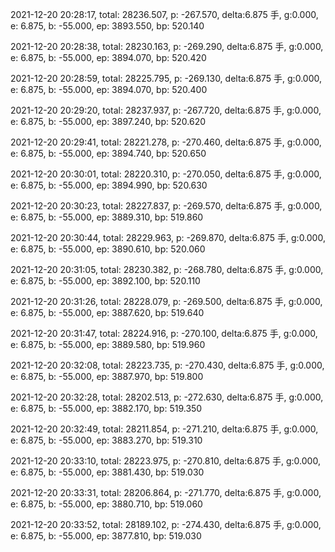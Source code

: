 2021-12-20 20:28:17, total: 28236.507, p: -267.570, delta:6.875 手, g:0.000, e: 6.875, b: -55.000, ep: 3893.550, bp: 520.140

2021-12-20 20:28:38, total: 28230.163, p: -269.290, delta:6.875 手, g:0.000, e: 6.875, b: -55.000, ep: 3894.070, bp: 520.420

2021-12-20 20:28:59, total: 28225.795, p: -269.130, delta:6.875 手, g:0.000, e: 6.875, b: -55.000, ep: 3894.070, bp: 520.400

2021-12-20 20:29:20, total: 28237.937, p: -267.720, delta:6.875 手, g:0.000, e: 6.875, b: -55.000, ep: 3897.240, bp: 520.620

2021-12-20 20:29:41, total: 28221.278, p: -270.460, delta:6.875 手, g:0.000, e: 6.875, b: -55.000, ep: 3894.740, bp: 520.650

2021-12-20 20:30:01, total: 28220.310, p: -270.050, delta:6.875 手, g:0.000, e: 6.875, b: -55.000, ep: 3894.990, bp: 520.630

2021-12-20 20:30:23, total: 28227.837, p: -269.570, delta:6.875 手, g:0.000, e: 6.875, b: -55.000, ep: 3889.310, bp: 519.860

2021-12-20 20:30:44, total: 28229.963, p: -269.870, delta:6.875 手, g:0.000, e: 6.875, b: -55.000, ep: 3890.610, bp: 520.060

2021-12-20 20:31:05, total: 28230.382, p: -268.780, delta:6.875 手, g:0.000, e: 6.875, b: -55.000, ep: 3892.100, bp: 520.110

2021-12-20 20:31:26, total: 28228.079, p: -269.500, delta:6.875 手, g:0.000, e: 6.875, b: -55.000, ep: 3887.620, bp: 519.640

2021-12-20 20:31:47, total: 28224.916, p: -270.100, delta:6.875 手, g:0.000, e: 6.875, b: -55.000, ep: 3889.580, bp: 519.960

2021-12-20 20:32:08, total: 28223.735, p: -270.430, delta:6.875 手, g:0.000, e: 6.875, b: -55.000, ep: 3887.970, bp: 519.800

2021-12-20 20:32:28, total: 28202.513, p: -272.630, delta:6.875 手, g:0.000, e: 6.875, b: -55.000, ep: 3882.170, bp: 519.350

2021-12-20 20:32:49, total: 28211.854, p: -271.210, delta:6.875 手, g:0.000, e: 6.875, b: -55.000, ep: 3883.270, bp: 519.310

2021-12-20 20:33:10, total: 28223.975, p: -270.810, delta:6.875 手, g:0.000, e: 6.875, b: -55.000, ep: 3881.430, bp: 519.030

2021-12-20 20:33:31, total: 28206.864, p: -271.770, delta:6.875 手, g:0.000, e: 6.875, b: -55.000, ep: 3880.710, bp: 519.060

2021-12-20 20:33:52, total: 28189.102, p: -274.430, delta:6.875 手, g:0.000, e: 6.875, b: -55.000, ep: 3877.810, bp: 519.030